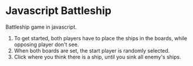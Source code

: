# Javascript Battleship

Battleship game in javascript.

1. To get started, both players have to place the ships in the boards, while opposing player don't see.
2. When both boards are set, the start player is randomly selected.
3. Click where you think there is a ship, until you sink all enemy's ships.
